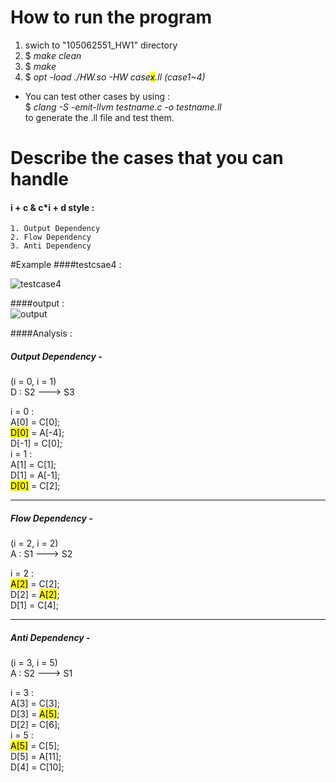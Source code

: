 # How to run the program
1. swich to "105062551_HW1" directory 
2. $ _make clean_
3. $ _make_
4. $ _opt -load ./HW.so -HW case<mark>x</mark>.ll (case1~4)_

- You can test other cases by using :  
$ _clang -S -emit-llvm testname.c -o testname.ll_  
to generate the .ll file and test them.  

# Describe the cases that you can handle
#### i + c & c*i + d style :
	1. Output Dependency
	2. Flow Dependency
	3. Anti Dependency

	
#Example
####testcsae4 :  

![testcase4](http://imgur.com/kTHm8O6.png)

####output :  
![output](http://imgur.com/ssH9lrc.png)

####Analysis :
##### Output Dependency -
(i = 0, i = 1)  
D : S2 ---> S3  

i = 0 :  
A[0] = C[0];  
<mark>D[0]</mark> = A[-4];  
D[-1] = C[0];  
i = 1 :  
A[1] = C[1];  
D[1] = A[-1];  
<mark>D[0]</mark> = C[2];
        
---
##### Flow Dependency -  
(i = 2, i = 2)  
A : S1 ---> S2  

i = 2 :  
<mark>A[2]</mark> = C[2];  
D[2] = <mark>A[2]</mark>;  
D[1] = C[4];

---
##### Anti Dependency -  
(i = 3, i = 5)  
A : S2 ---> S1

i = 3 :  
A[3] = C[3];  
D[3] = <mark>A[5]</mark>;  
D[2] = C[6];  
i = 5 :  
<mark>A[5]</mark> = C[5];  
D[5] = A[11];  
D[4] = C[10];
